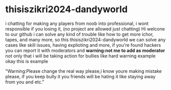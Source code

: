 # thisiszikri2024-dandyworld
i chatting for making any players from noob into professional, i wont responsible if you losing it, (no project are allowed just chatting)
Hi welcone to our github i can solve any kind of trouble like how to get more ichor, tapes, and many more, so this thisiszikri2024-dandyworld we can solve any cases like skill issues, having explioting and more, if you're found hackers you can report it with moderators and **warning:not me to add as moderator**
not only that i will be taking action for bullies like hard warning example okay this is example

"Warning:Please change the real way please,i know youre making mistake please, if you keep bully it you friends will be hating it like staying away from you and etc."
